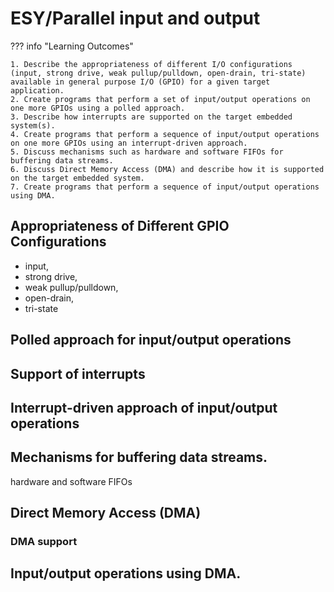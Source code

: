 # ESY/Parallel input and output

??? info "Learning Outcomes"

    1. Describe the appropriateness of different I/O configurations (input, strong drive, weak pullup/pulldown, open-drain, tri-state) available in general purpose I/O (GPIO) for a given target application.
    2. Create programs that perform a set of input/output operations on one more GPIOs using a polled approach.
    3. Describe how interrupts are supported on the target embedded system(s).
    4. Create programs that perform a sequence of input/output operations on one more GPIOs using an interrupt-driven approach.
    5. Discuss mechanisms such as hardware and software FIFOs for buffering data streams.
    6. Discuss Direct Memory Access (DMA) and describe how it is supported on the target embedded system.
    7. Create programs that perform a sequence of input/output operations using DMA.

## Appropriateness of Different GPIO Configurations

- input, 
- strong drive, 
- weak pullup/pulldown, 
- open-drain, 
- tri-state

## Polled approach for input/output operations

## Support of interrupts

## Interrupt-driven approach of input/output operations

## Mechanisms for buffering data streams.

hardware and software FIFOs

## Direct Memory Access (DMA)

### DMA support

## Input/output operations using DMA.